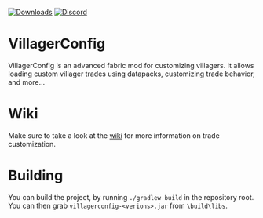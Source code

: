 [![Downloads](https://cf.way2muchnoise.eu/400741.svg)](https://www.curseforge.com/minecraft/mc-mods/villagerfix)
[![Discord](https://img.shields.io/discord/904419828192927885.svg?logo=discord)](https://discord.gg/HeZayd6SxF)

# VillagerConfig

VillagerConfig is an advanced fabric mod for customizing villagers. It allows loading custom villager trades using
datapacks, customizing trade behavior, and more...

# Wiki

Make sure to take a look at the [wiki](https://github.com/DrexHD/VillagerConfig/wiki) for more information on trade
customization.

# Building

You can build the project, by running `./gradlew build` in the repository root. You can then
grab `villagerconfig-<verions>.jar` from `\build\libs`.